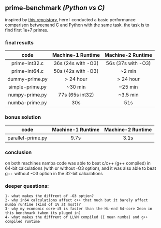 
## prime-benchmark <i>(Python vs C)</i>

inspired by [this repoistory](https://github.com/tsoding/prime-benchmark), here I conducted a basic performance comparison betweenand C and Python with the same task. the task is to find first 1e+7 primes.

### final results
| code | Machine-1 Runtime | Machine-2 Runtime |
|:--------------: |:--------------:| :--------------:|
| prime-int32.c | 36s (24s with -O3) | 56s (37s with -O3) |
| prime-int64.c | 50s (42s with -O3) | ~2 min |
| dummy-prime.py | > 24 hour | > 24 hour |
| simple-prime.py | ~30 min | ~25 min|
| numpy-prime.py | 77s (65s int32) | ~3.5 min |
| numba-prime.py | 30s | 51s |

### bonus solution
| code | Machine-1 Runtime | Machine-2 Runtime |
|:--------------: |:--------------:| :--------------:|
| parallel-prime.py | 9.7s | 3.1s |

### conclusion
on both machines namba code was able to beat c/c++ (g++ compiled) in 64-bit calculations (with or without -O3 option), and it was also able to beat g++ without -O3 option in the 32-bit calculations

### deeper questions:
    1- what makes the diffrent of -O3 option? 
    2- why in64 calculations affect c++ that much but it barely affect numba runtime (kind of 1% at most)?
    3- why my economic core-i5 is faster than the Hi-end 64-core Xeon in this benchmark (when its pluged in)
    4- what makes the diffrent of LLVM compiled (I mean numba) and g++ compiled runtime
    
